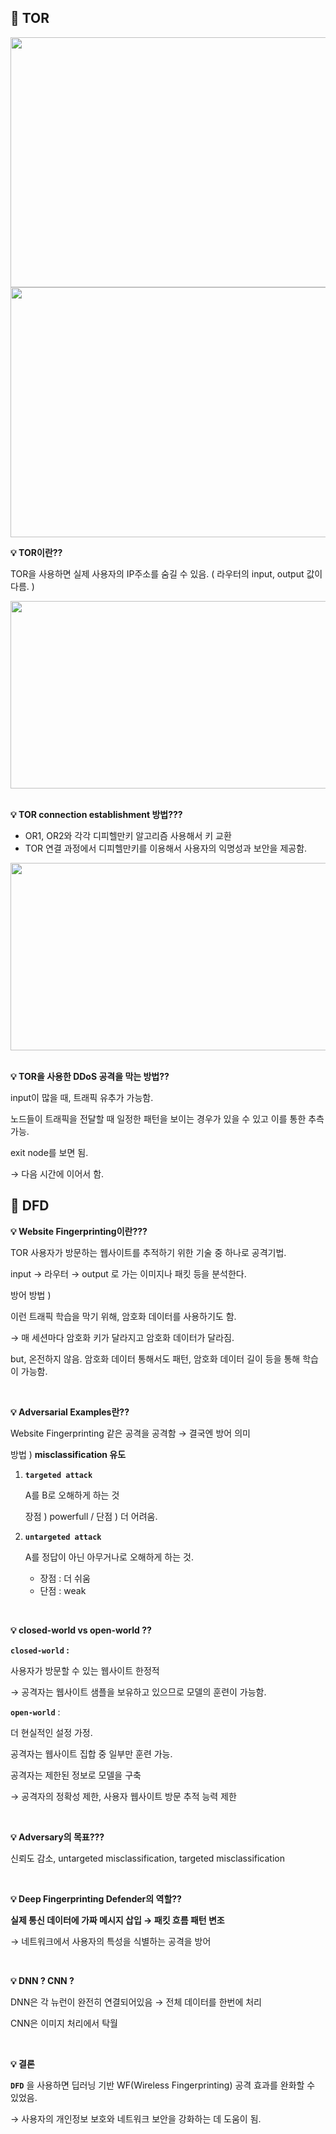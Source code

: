 ## 📌 TOR

<img src="https://github.com/JeeeunOh/Major-Study/assets/65931227/52eaf488-20a3-4aee-86a5-106dc98a766f" height="400px" width="700px">
<img src="https://github.com/JeeeunOh/Major-Study/assets/65931227/6b780af8-dbcb-4d39-b00e-016c20242c3f" height="400px" width="700px">

<br/>

**💡 TOR이란??**

TOR을 사용하면 실제 사용자의 IP주소를 숨길 수 있음. ( 라우터의 input, output 값이 다름. )

<img src="https://github.com/JeeeunOh/Major-Study/assets/65931227/76685e8b-c2ca-4033-9e18-1c101d9d00b6" height="300px" width="600px">

<br/>
<br/>

**💡 TOR connection establishment 방법???**

- OR1, OR2와 각각 디피헬만키 알고리즘 사용해서 키 교환
- TOR 연결 과정에서 디피헬만키를 이용해서 사용자의 익명성과 보안을 제공함.

<img src="https://github.com/JeeeunOh/Major-Study/assets/65931227/386d4ee7-0003-453d-84b9-da86380b85a3" height="300px" width="600px">

<br/>
<br/>

**💡 TOR을 사용한 DDoS 공격을 막는 방법??**

input이 많을 때, 트래픽 유추가 가능함.

노드들이 트래픽을 전달할 때 일정한 패턴을 보이는 경우가 있을 수 있고 이를 통한 추측 가능.

exit node를 보면 됨.

→ 다음 시간에 이어서 함.

## 📌 DFD

**💡 Website Fingerprinting이란???**

TOR 사용자가 방문하는 웹사이트를 추적하기 위한 기술 중 하나로 공격기법.

input → 라우터 → output 로 가는 이미지나 패킷 등을 분석한다.

방어 방법 )

이런 트래픽 학습을 막기 위해, 암호화 데이터를 사용하기도 함.

→ 매 세션마다 암호화 키가 달라지고 암호화 데이터가 달라짐.

but, 온전하지 않음. 암호화 데이터 통해서도 패턴, 암호화 데이터 길이 등을 통해 학습이 가능함.

<br/>

**💡 Adversarial Examples란??**

Website Fingerprinting 같은 공격을 공격함 → 결국엔 방어 의미

방법 ) **misclassification 유도**

1. **`targeted attack`**
    
    A를 B로 오해하게 하는 것
    
    장점 ) powerfull  / 단점 ) 더 어려움.
    
2. **`untargeted attack`**
    
    A를 정답이 아닌 아무거나로 오해하게 하는 것.
    
    - 장점 : 더 쉬움
    - 단점 : weak

<br/>

**💡 closed-world vs open-world ??**

**`closed-world` :** 

사용자가 방문할 수 있는 웹사이트 한정적 

→ 공격자는 웹사이트 샘플을 보유하고 있으므로 모델의 훈련이 가능함.

**`open-world`** : 

더 현실적인 설정 가정. 

공격자는 웹사이트 집합 중 일부만 훈련 가능.

공격자는 제한된 정보로 모델을 구축 

→ 공격자의 정확성 제한, 사용자 웹사이트 방문 추적 능력 제한

<br/>

**💡 Adversary의 목표???**

신뢰도 감소, untargeted misclassification, targeted misclassification

<br/>

**💡 Deep Fingerprinting Defender의 역할??**

**실제 통신 데이터에 가짜 메시지 삽입 → 패킷 흐름 패턴 변조**

→ 네트워크에서 사용자의 특성을 식별하는 공격을 방어

<br/>

**💡 DNN ? CNN ?**

DNN은 각 뉴런이 완전히 연결되어있음 → 전체 데이터를 한번에 처리

CNN은 이미지 처리에서 탁월

<br/>

**💡 결론**

**`DFD`** 을 사용하면 딥러닝 기반 WF(Wireless Fingerprinting) 공격 효과를 완화할 수 있었음. 

→ 사용자의 개인정보 보호와 네트워크 보안을 강화하는 데 도움이 됨.
